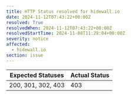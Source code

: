 ```yaml
---
title: HTTP Status resolved for hidewall.io
date: 2024-11-12T07:43:22+00:00Z
resolved: True
resolvedWhen: 2024-11-12T07:43:22+00:00Z
resolvedStartTime: 2024-11-08T11:28:04+00:00Z
severity: notice
affected:
  - hidewall.io
section: issue
---
```


| Expected Statuses | Actual Status  |
|-------------------|----------------|
| 200, 301, 302, 403 | 403 |
